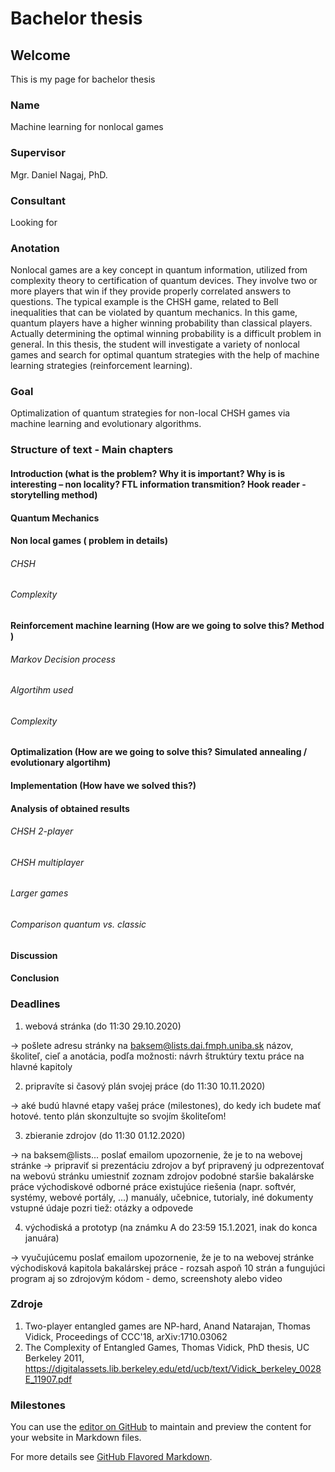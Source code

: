 # Bachelor thesis


## Welcome
This is my page for bachelor thesis

### Name
Machine learning for nonlocal games

### Supervisor
Mgr. Daniel Nagaj, PhD.

### Consultant
Looking for

### Anotation
Nonlocal games are a key concept in quantum information, utilized from complexity theory to certification of quantum devices. They involve two or more players that win if they provide properly correlated answers to questions. The typical example is the CHSH game, related to Bell inequalities that can be violated by quantum mechanics. In this game, quantum players have a higher winning probability than classical players. Actually determining the optimal winning probability is a difficult problem in general. In this thesis, the student will investigate a variety of nonlocal games and search for optimal quantum strategies with the help of machine learning strategies (reinforcement learning).


### Goal
Optimalization of quantum strategies for non-local CHSH games via machine learning and evolutionary algorithms.

### Structure of text - Main chapters

#### Introduction  (what is the problem? Why it is important? Why is is interesting – non locality? FTL information transmition?  Hook reader - storytelling method)
#### Quantum Mechanics 
#### Non local games ( problem in details)
###### CHSH
###### Complexity
#### Reinforcement machine learning  (How are we going to solve this? Method )
###### Markov Decision process
###### Algortihm used
###### Complexity
#### Optimalization (How are we going to solve this?  Simulated annealing / evolutionary algortihm)
#### Implementation (How have we solved this?)
#### Analysis of obtained results
###### CHSH 2-player
###### CHSH multiplayer
###### Larger games
###### Comparison quantum vs. classic
#### Discussion
#### Conclusion

### Deadlines
1. webová stránka (do 11:30 29.10.2020)

-> pošlete adresu stránky na baksem@lists.dai.fmph.uniba.sk
názov, školiteľ, cieľ a anotácia, podľa možnosti: návrh štruktúry textu práce na hlavné kapitoly

2. pripravíte si časový plán svojej práce (do 11:30 10.11.2020)

-> aké budú hlavné etapy vašej práce (milestones), do kedy ich budete mať hotové. tento plán skonzultujte so svojím školiteľom!

3. zbieranie zdrojov (do 11:30 01.12.2020)

-> na baksem@lists... poslať emailom upozornenie, že je to na webovej stránke
-> pripraviť si prezentáciu zdrojov a byť pripravený ju odprezentovať
na webovú stránku umiestniť zoznam zdrojov
podobné staršie bakalárske práce
východiskové odborné práce
existujúce riešenia (napr. softvér, systémy, webové portály, ...)
manuály, učebnice, tutorialy, iné dokumenty
vstupné údaje
pozri tiež: otázky a odpovede

4. východiská a prototyp (na známku A do 23:59 15.1.2021, inak do konca januára)

-> vyučujúcemu poslať emailom upozornenie, že je to na webovej stránke
východisková kapitola bakalárskej práce - rozsah aspoň 10 strán
a fungujúci program aj so zdrojovým kódom - demo, screenshoty alebo video

### Zdroje
1. Two-player entangled games are NP-hard, Anand Natarajan, Thomas Vidick, Proceedings of CCC'18, arXiv:1710.03062
2. The Complexity of Entangled Games, Thomas Vidick, PhD thesis, UC Berkeley 2011, https://digitalassets.lib.berkeley.edu/etd/ucb/text/Vidick_berkeley_0028E_11907.pdf

### Milestones


You can use the [editor on GitHub](https://github.com/jankopp/Bachelor-Thesis/edit/gh-pages/index.md) to maintain and preview the content for your website in Markdown files.

For more details see [GitHub Flavored Markdown](https://guides.github.com/features/mastering-markdown/).
